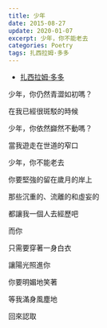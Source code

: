 ```yaml
---
title: 少年
date: 2015-08-27
update: 2020-01-07
excerpt: 少年，你不能老去
categories: Poetry
tags: 扎西拉姆·多多
---
```


- [扎西拉姆·多多](http://blog.sina.com.cn/u/1405956297)  

少年，你仍然青澀如初嗎？

在我已經很斑駁的時候

少年，你依然巋然不動嗎？

當我遊走在世道的窄口

少年，你不能老去

你要堅強的留在歲月的岸上

那些沉重的、流離的和虛妄的

都讓我一個人去經歷吧

而你

只需要穿著一身白衣

讓陽光照進你

你要明媚地笑著

等我滿身風塵地

回來認取